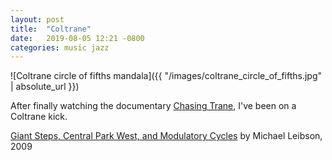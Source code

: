 ```yaml
---
layout: post
title:  "Coltrane"
date:   2019-08-05 12:21 -0800
categories: music jazz
---
```


![Coltrane circle of fifths mandala]({{ "/images/coltrane_circle_of_fifths.jpg" | absolute_url }})


After finally watching the documentary [Chasing Trane][2], I've been on a Coltrane kick.

[Giant Steps, Central Park West, and Modulatory Cycles][1] by Michael Leibson, 2009



[1]: http://www.thinkingmusic.ca/analyses/coltrane/
[2]: https://www.coltranefilm.com/

